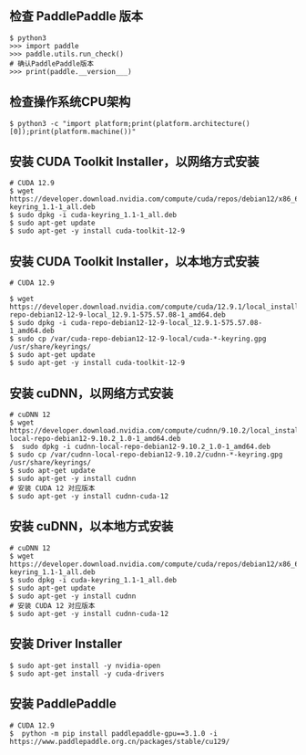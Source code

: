 
## 检查 PaddlePaddle 版本
```shell
$ python3
>>> import paddle
>>> paddle.utils.run_check()
# 确认PaddlePaddle版本
>>> print(paddle.__version___)
```

## 检查操作系统CPU架构
```shell
$ python3 -c "import platform;print(platform.architecture()[0]);print(platform.machine())"
```

## 安装 CUDA Toolkit Installer，以网络方式安装
```shell
# CUDA 12.9
$ wget https://developer.download.nvidia.com/compute/cuda/repos/debian12/x86_64/cuda-keyring_1.1-1_all.deb
$ sudo dpkg -i cuda-keyring_1.1-1_all.deb
$ sudo apt-get update
$ sudo apt-get -y install cuda-toolkit-12-9
```

## 安装 CUDA Toolkit Installer，以本地方式安装
```shell
# CUDA 12.9

$ wget https://developer.download.nvidia.com/compute/cuda/12.9.1/local_installers/cuda-repo-debian12-12-9-local_12.9.1-575.57.08-1_amd64.deb
$ sudo dpkg -i cuda-repo-debian12-12-9-local_12.9.1-575.57.08-1_amd64.deb
$ sudo cp /var/cuda-repo-debian12-12-9-local/cuda-*-keyring.gpg /usr/share/keyrings/
$ sudo apt-get update
$ sudo apt-get -y install cuda-toolkit-12-9
```

## 安装 cuDNN，以网络方式安装
```shell
# cuDNN 12
$ wget https://developer.download.nvidia.com/compute/cudnn/9.10.2/local_installers/cudnn-local-repo-debian12-9.10.2_1.0-1_amd64.deb
$  sudo dpkg -i cudnn-local-repo-debian12-9.10.2_1.0-1_amd64.deb
$ sudo cp /var/cudnn-local-repo-debian12-9.10.2/cudnn-*-keyring.gpg /usr/share/keyrings/
$ sudo apt-get update
$ sudo apt-get -y install cudnn
# 安装 CUDA 12 对应版本
$ sudo apt-get -y install cudnn-cuda-12
```

## 安装 cuDNN，以本地方式安装
```shell
# cuDNN 12
$ wget https://developer.download.nvidia.com/compute/cuda/repos/debian12/x86_64/cuda-keyring_1.1-1_all.deb
$ sudo dpkg -i cuda-keyring_1.1-1_all.deb
$ sudo apt-get update
$ sudo apt-get -y install cudnn
# 安装 CUDA 12 对应版本
$ sudo apt-get -y install cudnn-cuda-12
```

## 安装 Driver Installer
```shell
$ sudo apt-get install -y nvidia-open
$ sudo apt-get install -y cuda-drivers
```

## 安装 PaddlePaddle
```shell
# CUDA 12.9
$  python -m pip install paddlepaddle-gpu==3.1.0 -i https://www.paddlepaddle.org.cn/packages/stable/cu129/
```
